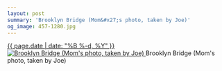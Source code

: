 ```yaml
---
layout: post
summary: 'Brooklyn Bridge (Mom&#x27;s photo, taken by Joe)'
og_image: 457-1280.jpg
---
```


<p>
 <time>
  <a href="/457">
   {{ page.date | date: "%B %-d, %Y" }}
  </a>
 </time>
 <a href="/457">
  <img alt="Brooklyn Bridge (Mom's photo, taken by Joe)" sizes="(min-width: 700px) 50vw, calc(100vw - 2rem)" src="{{ site.assets_url }}/457-640.jpg" srcset="{{ site.assets_url }}/457-1280.jpg 1280w, {{ site.assets_url }}/457-960.jpg 960w, {{ site.assets_url }}/457-640.jpg 640w, {{ site.assets_url }}/457-320.jpg 320w"/>
 </a>
 <span>
  Brooklyn Bridge (Mom's photo, taken by Joe)
 </span>
</p>
